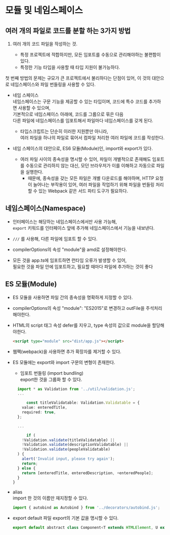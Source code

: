# 모듈 및 네임스페이스

## 여러 개의 파일로 코드를 분할 하는 3가지 방법

1. 여러 개의 코드 파일을 작성하는 것.

   - 특정 프로젝트에 적합하지만, 모든 임포트를 수동으로 관리해야하는 불편함이 있다.
   - 특정한 기능 타입을 사용할 때 타입 지원이 불가능하다.

첫 번째 방법의 문제는 규모가 큰 프로젝트에서 불리하다는 단점이 있어, 이 것의 대안으로
네임스페이스와 파일 번들링을 사용할 수 있다.

- 네임 스페이스  
  네임스페이스는 구문 기능을 제공할 수 있는 타입이며, 코드에 특수 코드를 추가하면 사용할 수 있으며,  
   기본적으로 네임스페이스 아래에, 코드를 그룹으로 묶은 다음  
   다른 파일에 네임스페이스를 임포트해서 파일마다 네임스페이스를 갖게 된다.

  - 타입스크립트는 단순히 이러한 지원뿐만 아니라,  
    여러 파일을 하나의 파일로 묶어서 컴파일 처리한 여러 파일에 코드를 작성한다.

- 네임 스페이스의 대안으로, ES6 모듈(Module)인, import와 export가 있다.
  - 여러 파일 사이의 종속성을 명시할 수 있어, 파일이 개별적으로 존재해도 임포트를 수동으로 관리하지 않는 대신,
    모던 브라우저가 이를 이해하고 자동으로 파일을 실행한다.
    - 때문에, 종속성을 갖는 모든 파일은 개별 다운로드를 해야하며, HTTP 요청이 늘어나는 부작용이 있어,
      여러 파일을 작업하기 위해 파일을 번들링 처리 할 수 있는 Webpack 같은 서드 파티 도구가 필요하다.

## 네임스페이스(Namespace)

- 인터페이스는 해당하는 네임스페이스에서만 사용 가능해,  
  `export` 키워드를 인터페이스 앞에 추가해 네임스페이스에서 기능을 내보낸다.

- `///` 를 사용해, 다른 파일에 임포트 할 수 있다.

- compilerOptions의 속성 "module"을 amd로 설정해야한다.

- 모든 것을 app.ts에 임포트하면 런타임 오류가 발생할 수 있어,  
  필요한 것을 파일 안에 임포트하고, 필요할 때마다 파일에 추가하는 것이 좋다

## ES 모듈(Module)

- ES 모듈을 사용하면 파일 간의 종속성을 명확하게 지정할 수 있다.

- compilerOptions의 속성 "module": "ES2015"로 변경하고 outFile을 주석처리해야한다.

- HTML의 script 태그 속성 defer를 지우고, type 속성의 값으로 module을 할당해야한다.

  ```html
  <script type="module" src="dist/app.js"></script>
  ```

- 웹팩(webpack)을 사용하면 추가 확장자를 제거할 수 있다.

- ES 모듈에는 export와 import 구문의 변형이 존재한다.

  - 임포트 번들링 (import bundling)  
    export한 것을 그룹화 할 수 있다.

  ```ts
    import * as Validation from '../util/validation.js';
    ...

        const titleValidatable: Validation.Validatable = {
      value: enteredTitle,
      required: true,
    };

    ...

        if (
      !Validation.validate(titleValidatable) ||
      !Validation.validate(descriptionValidatable) ||
      !Validation.validate(peopleValidatable)
    ) {
      alert('Invalid input, please try again');
      return;
    } else {
      return [enteredTitle, enteredDescription, +enteredPeople];
    }
  }
  ```

- alias  
  import 한 것의 이름만 재지정할 수 있다.

  ```js
  import { autobind as Autobind } from '../decorators/autobind.js';
  ```

- export default
  파일 export의 기본 값을 명시할 수 있다.

  ```js
  export default abstract class Component<T extends HTMLElement, U extends HTMLElement> {...}
  ```
